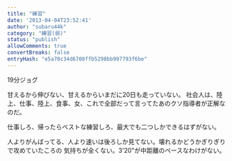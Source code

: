 ```yaml
---
title: "練習"
date: '2013-04-04T23:52:41'
author: "subaru44k"
category: "練習(弱)"
status: "publish"
allowComments: true
convertBreaks: false
entryHash: "e5a70c34d6708ffb5298bb997793f6be"
---
```

19分ジョグ

甘えるから伸びない、甘えるからいまだに20日も走っていない。
社会人は、陸上、仕事、陸上、食事、女、これで全部だって言ってたあのクソ指導者が正解なのだ。

仕事しろ、帰ったらベストな練習しろ、最大でも二つしかできるはずがない。

人よりがんばってる、人より速いは後ろしか見てない。壊れるかどうかぎりぎりで攻めていたころの
気持ちが全くない。3'20"が中距離のペースなわけがない。
